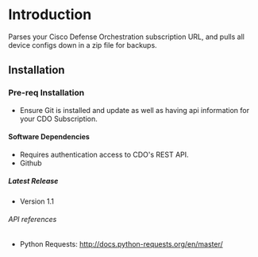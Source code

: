 # Introduction

Parses your Cisco Defense Orchestration subscription URL, and pulls all device configs down in a zip file for backups.

## Installation

### Pre-req Installation

* Ensure Git is installed and update as well as having api information for your CDO Subscription.

#### Software Dependencies

* Requires authentication access to CDO's REST API.
* Github

##### Latest Release

* Version 1.1

###### API references

* Python Requests: <http://docs.python-requests.org/en/master/>
